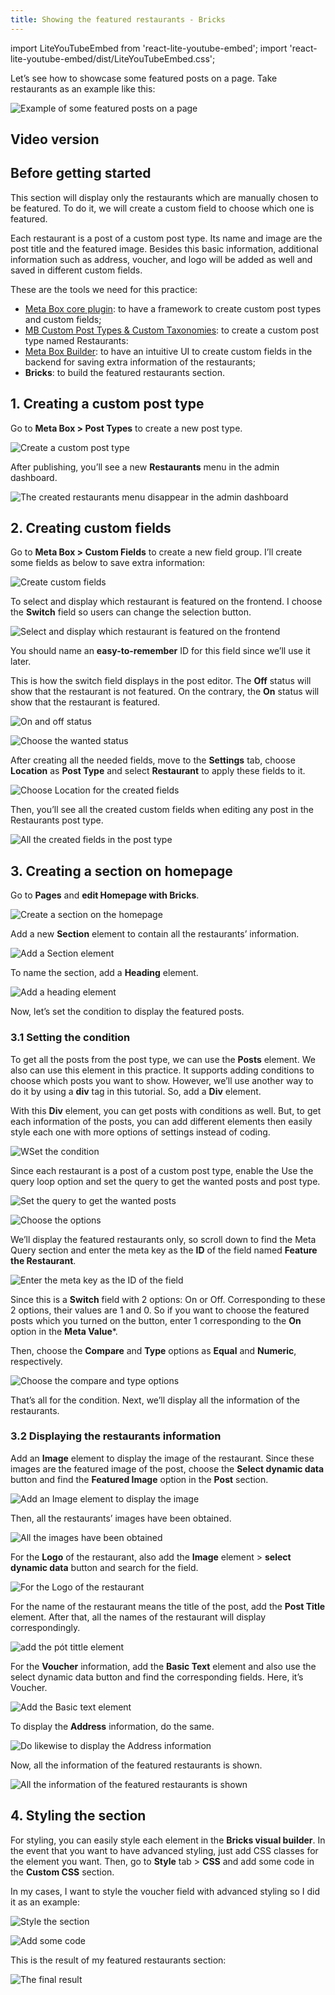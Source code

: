 ```yaml
---
title: Showing the featured restaurants - Bricks
---
```


import LiteYouTubeEmbed from 'react-lite-youtube-embed';
import 'react-lite-youtube-embed/dist/LiteYouTubeEmbed.css';

Let’s see how to showcase some featured posts on a page. Take restaurants as an example like this:

![Example of some featured posts on a page](https://i.imgur.com/cn3g8F5.png)

## Video version

<LiteYouTubeEmbed id='pK1_OhNiazM' />

## Before getting started

This section will display only the restaurants which are manually chosen to be featured. To do it, we will create a custom field to choose which one is featured.

Each restaurant is a post of a custom post type. Its name and image are the post title and the featured image. Besides this basic information, additional information such as address, voucher, and logo will be added as well and saved in different custom fields.

These are the tools we need for this practice:

* [Meta Box core plugin](https://metabox.io/): to have a framework to create custom post types and custom fields;
* [MB Custom Post Types & Custom Taxonomies](https://metabox.io/plugins/custom-post-type/): to create a custom post type named Restaurants:
* [Meta Box Builder](https://metabox.io/plugins/meta-box-builder/): to have an intuitive UI to create custom fields in the backend for saving extra information of the restaurants;
* **Bricks**: to build the featured restaurants section.

## 1. Creating a custom post type

Go to **Meta Box > Post Types** to create a new post type.

![Create a custom post type](https://i.imgur.com/DfSCcR4.png)

After publishing, you’ll see a new **Restaurants** menu in the admin dashboard.

![The created restaurants menu disappear in the admin dashboard](https://i.imgur.com/ZNP5DlY.png)

## 2. Creating custom fields

Go to **Meta Box > Custom Fields** to create a new field group. I’ll create some fields as below to save extra information:

![Create custom fields](https://i.imgur.com/Es8KGeR.png)

To select and display which restaurant is featured on the frontend. I choose the **Switch** field so users can change the selection button.

![Select and display which restaurant is featured on the frontend](https://i.imgur.com/BZ5qdEB.png)

You should name an **easy-to-remember** ID for this field since we’ll use it later.

This is how the switch field displays in the post editor. The **Off** status will show that the restaurant is not featured. On the contrary, the **On** status will show that the restaurant is featured.

![On and off status](https://i.imgur.com/WxXYW42.png)

![Choose the wanted status](https://i.imgur.com/TalYx8T.png)

After creating all the needed fields, move to the **Settings** tab, choose **Location** as **Post Type** and select **Restaurant** to apply these fields to it.

![Choose Location for the created fields](https://i.imgur.com/0dVVHBf.png)

Then, you’ll see all the created custom fields when editing any post in the Restaurants post type.

![All the created fields in the post type](https://i.imgur.com/YzeWin3.png)

## 3. Creating a section on homepage

Go to **Pages** and **edit Homepage with Bricks**.

![Create a section on the homepage](https://i.imgur.com/9F1MCJl.png)

Add a new **Section** element to contain all the restaurants’ information.

![Add a Section element](https://i.imgur.com/TPVyidZ.png)

To name the section, add a **Heading** element.

![Add a heading element](https://i.imgur.com/cOEIw5O.png)

Now, let’s set the condition to display the featured posts.

### 3.1 Setting the condition

To get all the posts from the post type, we can use the **Posts** element. We also can use this element in this practice. It supports adding conditions to choose which posts you want to show.  However, we’ll use another way to do it by using a **div** tag in this tutorial. So, add a **Div** element.

With this **Div** element, you can get posts with conditions as well. But, to get each information of the posts, you can add different elements then easily style each one with more options of settings instead of coding.

![WSet the condition](https://i.imgur.com/MzbJKRX.png)

Since each restaurant is a post of a custom post type, enable the Use the query loop option and set the query to get the wanted posts and post type.

![Set the query to get the wanted posts](https://i.imgur.com/G8Ut4Lj.png)

![Choose the options](https://i.imgur.com/ystt3kG.png)

We’ll display the featured restaurants only, so scroll down to find the Meta Query section and enter the meta key as the **ID** of the field named **Feature the Restaurant**.

![Enter the meta key as the ID of the field](https://i.imgur.com/6QRjuam.png)

Since this is a **Switch** field with 2 options: On or Off. Corresponding to these 2 options, their values are 1 and 0. So if you want to choose the featured posts which you turned on the button, enter 1 corresponding to the **On** option in the **Meta Value***.

Then, choose the **Compare** and **Type** options as **Equal** and **Numeric**, respectively.

![Choose the compare and type options](https://i.imgur.com/RMcubig.png)

That’s all for the condition. Next, we’ll display all the information of the restaurants.

### 3.2 Displaying the restaurants information

Add an **Image** element to display the image of the restaurant. Since these images are the featured image of the post, choose the **Select dynamic data** button and find the **Featured Image** option in the **Post** section.

![Add an Image element to display the image](https://i.imgur.com/sFQjIs0.png)

Then, all the restaurants’ images have been obtained.

![All the images have been obtained](https://i.imgur.com/uX64KhP.png)

For the **Logo** of the restaurant, also add the **Image** element > **select dynamic data** button and search for the field.

![For the Logo of the restaurant](https://i.imgur.com/SsMRV52.png)

For the name of the restaurant means the title of the post, add the **Post Title** element. After that, all the names of the restaurant will display correspondingly.

![add the pót tittle element](https://i.imgur.com/XZdvxHa.png)

For the **Voucher** information, add the **Basic Text** element and also use the select dynamic data button and find the corresponding fields. Here, it’s Voucher.

![Add the Basic text element](https://i.imgur.com/ugU6c4E.png)

To display the **Address** information, do the same.

![Do likewise to display the Address information](https://i.imgur.com/RV7RhLu.png)

Now, all the information of the featured restaurants is shown.

![All the information of the featured restaurants is shown](https://i.imgur.com/JDmpTch.png)

## 4. Styling the section

For styling, you can easily style each element in the **Bricks visual builder**. In the event that you want to have advanced styling, just add CSS classes for the element you want. Then, go to **Style** tab > **CSS** and add some code in the **Custom CSS** section.

In my cases, I want to style the voucher field with advanced styling so I did it as an example:

![Style the section](https://i.imgur.com/oce2lSB.png)

![Add some code](https://i.imgur.com/wCui5cP.png)

This is the result of my featured restaurants section:

![The final result](https://i.imgur.com/cn3g8F5.png)
